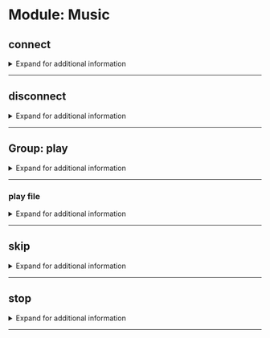 # Module: Music

## connect
<details><summary markdown='span'>Expand for additional information</summary><p>

*Connect the bot to a voice channel. If the channel is not given, connects the bot to the same channel you are in.*

**Owner-only.**

**Requires permissions:**
`Use voice chat`

**Aliases:**
`con, conn, enter`

**Arguments:**

(optional) `[channel]` : *Channel.* (def: `None`)

**Examples:**

```
!connect
!connect Music
```
</p></details>

---

## disconnect
<details><summary markdown='span'>Expand for additional information</summary><p>

*Disconnects the bot from the voice channel.*

**Owner-only.**

**Requires permissions:**
`Use voice chat`

**Aliases:**
`dcon, dconn, discon, disconn, dc`

**Examples:**

```
!disconnect
```
</p></details>

---

## Group: play
<details><summary markdown='span'>Expand for additional information</summary><p>

*Commands for playing music. If invoked without subcommand, plays given URL or searches YouTube for given query and plays the first result.*

**Owner-only.**

**Requires bot permissions:**
`Speak`

**Aliases:**
`music, p`

**Arguments:**

`[string...]` : *URL or YouTube search query.*

**Examples:**

```
!play https://www.youtube.com/watch?v=dQw4w9WgXcQ
!play what is love?
```
</p></details>

---

### play file
<details><summary markdown='span'>Expand for additional information</summary><p>

*Plays an audio file from the server filesystem.*

**Owner-only.**

**Requires bot permissions:**
`Speak`

**Aliases:**
`f`

**Arguments:**

`[string...]` : *Full path to the file to play.*

**Examples:**

```
!play file test.mp3
```
</p></details>

---

## skip
<details><summary markdown='span'>Expand for additional information</summary><p>

*Skip current voice playback.*

**Owner-only.**

**Requires permissions:**
`Use voice chat`

**Examples:**

```
!skip
```
</p></details>

---

## stop
<details><summary markdown='span'>Expand for additional information</summary><p>

*Stops current voice playback.*

**Owner-only.**

**Requires permissions:**
`Use voice chat`

**Examples:**

```
!stop
```
</p></details>

---

